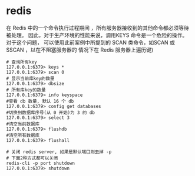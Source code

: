 # redis

在 Redis 中的一个命令执行过程期间 ，所有服务器接收到的其他命令都必须等待被处理。
因此，对于生产环境的性能来说，调用KEYS 命令是一个危险的操作。 对于这个问题，
可以使用此前案例中所提到的 SCAN 类命令，如SCAN 或 SSCAN ，以在不阻塞服务器的
情况下在 Redis 服务器上遍历键)

```shell
# 查询所有key
127.0.0.1:6379> keys *
127.0.0.1:6379> scan 0
# 显示当前库key的数量
127.0.0.1:6379> dbsize
# 所有库key的数量
127.0.0.1:6379> info keyspace
#查看 db 数量, 默认 16 个 db
127.0.0.1:6379> config get databases
#切换到数据库序号(从 0 开始)为 3 的 db
127.0.0.1:6379> select 3
#清空当前数据库
127.0.0.1:6379> flushdb
#清空所有数据库
127.0.0.1:6379> flushall

# 关闭 redis server, 如果是默认端口则去掉 -p
# 下面2种方式都可以关闭
redis-cli -p port shutdown
127.0.0.1:6379> shutdown
```
